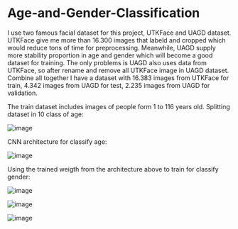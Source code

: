 # Age-and-Gender-Classification
I use two famous facial dataset for this project, UTKFace and UAGD dataset. UTKFace give me more than 16.300 images that labeld and cropped which would reduce tons of time for preprocessing. Meanwhile, UAGD supply more stability proportion in age and gender which will become a good dataset for training. The only problems is UAGD also uses data from UTKFace, so after rename and remove all UTKFace image in UAGD dataset. Combine all together I have a dataset with 16.383 images from UTKFace for train, 4.342 images from UAGD for test, 2.235 images from UAGD for validation.

The train dataset includes images of people form 1 to 116 years old. Splitting dataset in 10 class of age:

![image](https://user-images.githubusercontent.com/100464098/212265497-26fab234-4cc9-4c0e-9f73-4d1cc4347935.png)

CNN architecture for classify age:

![image](https://user-images.githubusercontent.com/100464098/212265780-9b0389db-69c6-43e4-a6f3-960b3ffd7cf8.png)

Using the trained weigth from the architecture above to train for classify gender:

![image](https://user-images.githubusercontent.com/100464098/212266244-da0a6662-6764-4afc-9ac4-580bba34c2fc.png)

![image](https://user-images.githubusercontent.com/100464098/212266705-71dfe58f-3194-4d2f-907b-886a703e7370.png)

![image](https://user-images.githubusercontent.com/100464098/212266774-bf93b86f-f93b-4d88-b98c-26ae83301b40.png)
